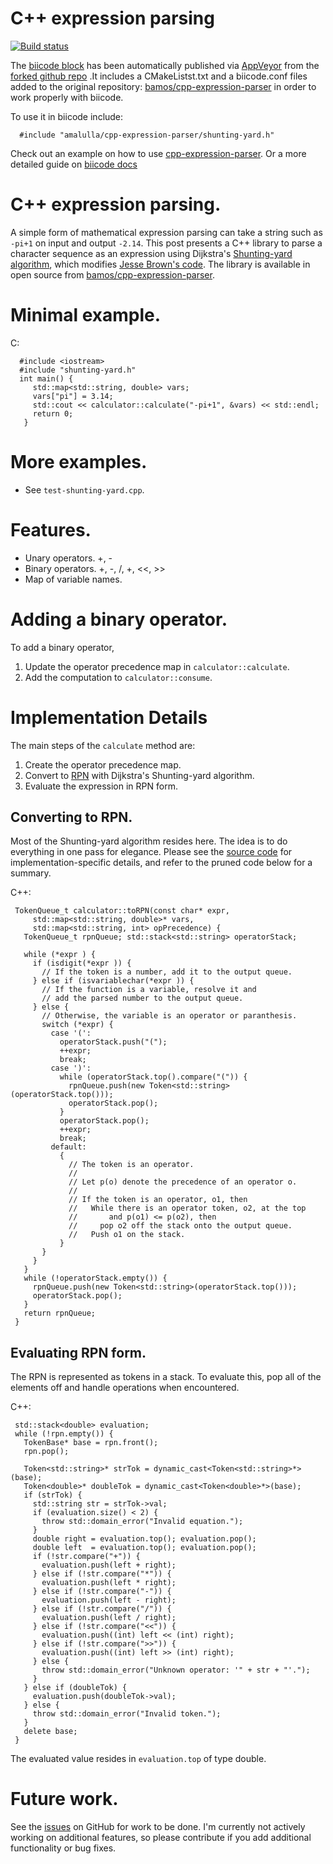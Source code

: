 # C++ expression parsing
[![Build status](https://ci.appveyor.com/api/projects/status/rx9nqxur2goe1ny9/branch/master?svg=true)](https://ci.appveyor.com/project/MariadeAnton/cpp-expression-parser/branch/master)

The [biicode block](http://www.biicode.com/amalulla/amalulla/cpp-expression-parser/master) has been automatically published via [AppVeyor](https://ci.appveyor.com/) from the [forked github repo](https://github.com/bamos/cpp-expression-parser) .It includes a CMakeListst.txt and a biicode.conf files added to the original repository: [bamos/cpp-expression-parser](https://github.com/bamos/cpp-expression-parser) in order to work properly with biicode.

To use it in biicode include:

      #include "amalulla/cpp-expression-parser/shunting-yard.h"

Check out an example on how to use [cpp-expression-parser](http://www.biicode.com/examples/examples/expression_parser/master). Or a more detailed guide on [biicode docs](http://docs.biicode.com/c++/examples/expression-parser.html)

# C++ expression parsing.
A simple form of mathematical expression parsing can take a string such
as `-pi+1` on input and output `-2.14`.
This post presents a C++ library to parse a character sequence
as an expression using Dijkstra's
[Shunting-yard algorithm](http://en.wikipedia.org/wiki/Shunting-yard_algorithm),
which modifies
[Jesse Brown's code](http://www.daniweb.com/software-development/cpp/code/427500/calculator-using-shunting-yard-algorithm).
The library is available in open source from
[bamos/cpp-expression-parser](https://github.com/bamos/cpp-expression-parser).

# Minimal example.

C:

      #include <iostream>
      #include "shunting-yard.h"
      int main() {
         std::map<std::string, double> vars;
         vars["pi"] = 3.14;
         std::cout << calculator::calculate("-pi+1", &vars) << std::endl;
         return 0;
       }


# More examples.
 + See `test-shunting-yard.cpp`.

# Features.
 + Unary operators. +, -
 + Binary operators. +, -, /, +, <<, >>
 + Map of variable names.

# Adding a binary operator.
To add a binary operator,

 1. Update the operator precedence map in `calculator::calculate`.
 2. Add the computation to `calculator::consume`.

# Implementation Details
The main steps of the `calculate` method are:

 1. Create the operator precedence map.
 2. Convert to [RPN](http://en.wikipedia.org/wiki/Reverse_Polish_notation)
    with Dijkstra's Shunting-yard algorithm.
 3. Evaluate the expression in RPN form.

## Converting to RPN.
Most of the Shunting-yard algorithm resides here.
The idea is to do everything in one pass for elegance.
Please see the
[source code](https://github.com/bamos/cpp-expression-parser/blob/master/shunting-yard.cpp)
for implementation-specific details,
and refer to the pruned code below for a summary.

C++:

     TokenQueue_t calculator::toRPN(const char* expr,
         std::map<std::string, double>* vars,
         std::map<std::string, int> opPrecedence) {
       TokenQueue_t rpnQueue; std::stack<std::string> operatorStack;
     
       while (*expr ) {
         if (isdigit(*expr )) {
           // If the token is a number, add it to the output queue.
         } else if (isvariablechar(*expr )) {
           // If the function is a variable, resolve it and
           // add the parsed number to the output queue.
         } else {
           // Otherwise, the variable is an operator or paranthesis.
           switch (*expr) {
             case '(':
               operatorStack.push("(");
               ++expr;
               break;
             case ')':
               while (operatorStack.top().compare("(")) {
                 rpnQueue.push(new Token<std::string>(operatorStack.top()));
                 operatorStack.pop();
               }
               operatorStack.pop();
               ++expr;
               break;
             default:
               {
                 // The token is an operator.
                 //
                 // Let p(o) denote the precedence of an operator o.
                 //
                 // If the token is an operator, o1, then
                 //   While there is an operator token, o2, at the top
                 //       and p(o1) <= p(o2), then
                 //     pop o2 off the stack onto the output queue.
                 //   Push o1 on the stack.
               }
           }
         }
       }
       while (!operatorStack.empty()) {
         rpnQueue.push(new Token<std::string>(operatorStack.top()));
         operatorStack.pop();
       }
       return rpnQueue;
     }


## Evaluating RPN form.
The RPN is represented as tokens in a stack.
To evaluate this, pop all of the elements off and handle
operations when encountered.


C++:

     std::stack<double> evaluation;
     while (!rpn.empty()) {
       TokenBase* base = rpn.front();
       rpn.pop();
     
       Token<std::string>* strTok = dynamic_cast<Token<std::string>*>(base);
       Token<double>* doubleTok = dynamic_cast<Token<double>*>(base);
       if (strTok) {
         std::string str = strTok->val;
         if (evaluation.size() < 2) {
           throw std::domain_error("Invalid equation.");
         }
         double right = evaluation.top(); evaluation.pop();
         double left  = evaluation.top(); evaluation.pop();
         if (!str.compare("+")) {
           evaluation.push(left + right);
         } else if (!str.compare("*")) {
           evaluation.push(left * right);
         } else if (!str.compare("-")) {
           evaluation.push(left - right);
         } else if (!str.compare("/")) {
           evaluation.push(left / right);
         } else if (!str.compare("<<")) {
           evaluation.push((int) left << (int) right);
         } else if (!str.compare(">>")) {
           evaluation.push((int) left >> (int) right);
         } else {
           throw std::domain_error("Unknown operator: '" + str + "'.");
         }
       } else if (doubleTok) {
         evaluation.push(doubleTok->val);
       } else {
         throw std::domain_error("Invalid token.");
       }
       delete base;
     }

The evaluated value resides in `evaluation.top` of type double.

# Future work.
See the [issues](https://github.com/bamos/cpp-expression-parser/issues)
on GitHub for work to be done.
I'm currently not actively working on additional features,
so please contribute if you add additional functionality or bug fixes.
